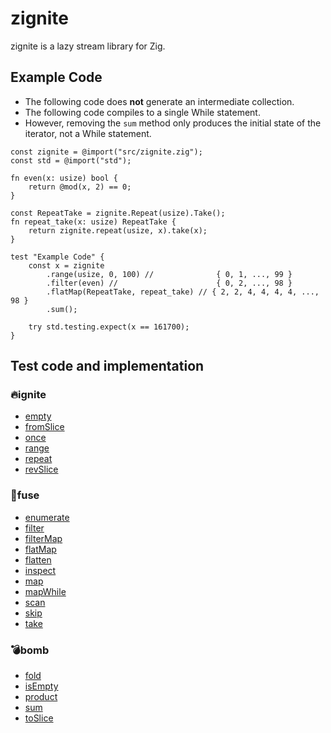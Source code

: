 # zignite
zignite is a lazy stream library for Zig.

## Example Code

* The following code does **not** generate an intermediate collection.
* The following code compiles to a single While statement.
* However, removing the `sum` method only produces the initial state of the iterator, not a While statement.

```README.example.zig
const zignite = @import("src/zignite.zig");
const std = @import("std");

fn even(x: usize) bool {
    return @mod(x, 2) == 0;
}

const RepeatTake = zignite.Repeat(usize).Take();
fn repeat_take(x: usize) RepeatTake {
    return zignite.repeat(usize, x).take(x);
}

test "Example Code" {
    const x = zignite
        .range(usize, 0, 100) //              { 0, 1, ..., 99 }
        .filter(even) //                      { 0, 2, ..., 98 }
        .flatMap(RepeatTake, repeat_take) // { 2, 2, 4, 4, 4, 4, ..., 98 }
        .sum();

    try std.testing.expect(x == 161700);
}
```

## Test code and implementation

### 🔥ignite
* [empty](./src/producer/empty.zig)
* [fromSlice](./src/producer/from_slice.zig)
* [once](./src/producer/once.zig)
* [range](./src/producer/range.zig)
* [repeat](./src/producer/repeat.zig)
* [revSlice](./src/producer/rev_slice.zig)

### 🧶fuse
* [enumerate](./src/prosumer/enumerate.zig)
* [filter](./src/prosumer/filter.zig)
* [filterMap](./src/prosumer/filter_map.zig)
* [flatMap](./src/prosumer/flat_map.zig)
* [flatten](./src/prosumer/flatten.zig)
* [inspect](./src/prosumer/inspect.zig)
* [map](./src/prosumer/map.zig)
* [mapWhile](./src/prosumer/map_while.zig)
* [scan](./src/prosumer/scan.zig)
* [skip](./src/prosumer/skip.zig)
* [take](./src/prosumer/take.zig)

### 💣bomb
* [fold](./src/consumer/fold.zig)
* [isEmpty](./src/consumer/is_empty.zig)
* [product](./src/consumer/product.zig)
* [sum](./src/consumer/sum.zig)
* [toSlice](./src/consumer/to_slice.zig)
